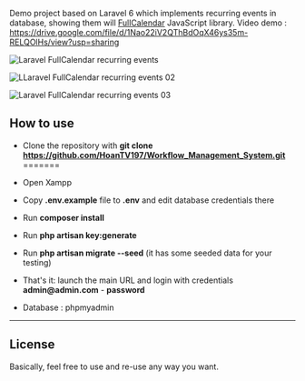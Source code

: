 Demo project based on Laravel 6 which implements recurring events in database, showing them will [FullCalendar](https://fullcalendar.io) JavaScript library.
Video demo : https://drive.google.com/file/d/1Nao22iV2QThBdOqX46ys35m-RELQOlHs/view?usp=sharing


![Laravel FullCalendar recurring events](https://quickadminpanel.com/blog/wp-content/uploads/2019/11/Screen-Shot-2019-11-07-at-3.57.27-PM-1024x692.png)

![LLaravel FullCalendar recurring events 02](https://quickadminpanel.com/blog/wp-content/uploads/2019/11/Screen-Shot-2019-11-07-at-4.20.15-PM-1024x675.png)

![Laravel FullCalendar recurring events 03](https://quickadminpanel.com/blog/wp-content/uploads/2019/11/Screen-Shot-2019-11-07-at-4.02.17-PM.png)


## How to use
- Clone the repository with __git clone https://github.com/HoanTV197/Workflow_Management_System.git__
=======
- Open Xampp
- Copy __.env.example__ file to __.env__ and edit database credentials there
- Run __composer install__
- Run __php artisan key:generate__
- Run __php artisan migrate --seed__ (it has some seeded data for your testing)
- That's it: launch the main URL and login with credentials __admin@admin.com__ - __password__ 

- Database : phpmyadmin

---

## License

Basically, feel free to use and re-use any way you want.
